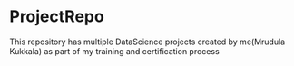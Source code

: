# ProjectRepo
This repository has multiple DataScience projects created by me(Mrudula Kukkala) as part of my training and certification process
